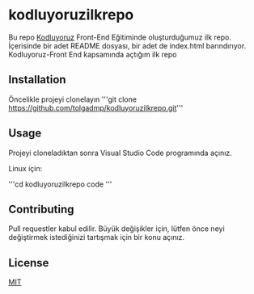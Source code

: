 # kodluyoruzilkrepo
Bu repo [Kodluyoruz](kodluyoruz.org) Front-End Eğitiminde oluşturduğumuz ilk repo. İçerisinde bir adet 
README dosyası, bir adet de index.html barındırıyor.
Kodluyoruz-Front End kapsamında açtığım ilk repo

## Installation
Öncelikle projeyi clonelayın
'''git clone https://github.com/tolgadmp/kodluyoruzilkrepo.git'''

## Usage
Projeyi cloneladıktan sonra Visual Studio Code programında açınız.

Linux için:

'''cd kodluyoruzilkrepo
 code
'''
## Contributing
Pull requestler kabul edilir. Büyük değişikler için, lütfen önce neyi değiştirmek
istediğinizi tartışmak için bir konu açınız.

## License

[MIT](#)
